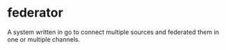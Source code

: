 # federator
A system written in go to connect multiple sources and federated them in one or multiple channels.

